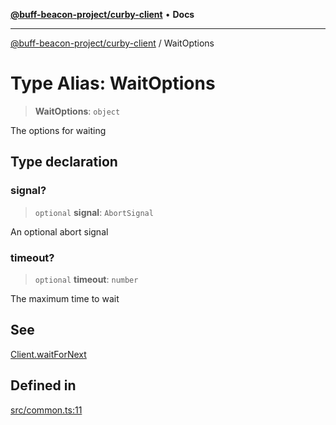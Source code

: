 [**@buff-beacon-project/curby-client**](../index.md) • **Docs**

***

[@buff-beacon-project/curby-client](../index.md) / WaitOptions

# Type Alias: WaitOptions

> **WaitOptions**: `object`

The options for waiting

## Type declaration

### signal?

> `optional` **signal**: `AbortSignal`

An optional abort signal

### timeout?

> `optional` **timeout**: `number`

The maximum time to wait

## See

[Client.waitForNext](../classes/Client.md#waitfornext)

## Defined in

[src/common.ts:11](https://github.com/buff-beacon-project/curby-js-client/blob/07a2ea08c8e0ca63b47f1d08219657d53af485a2/src/common.ts#L11)
